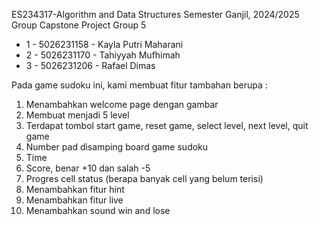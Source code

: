 ES234317-Algorithm and Data Structures
Semester Ganjil, 2024/2025
Group Capstone Project
Group 5
 * 1 - 5026231158 - Kayla Putri Maharani
 * 2 - 5026231170 - Tahiyyah Mufhimah
 * 3 - 5026231206 - Rafael Dimas

Pada game sudoku ini, kami membuat fitur tambahan berupa :
1. Menambahkan welcome page dengan gambar
2. Membuat menjadi 5 level
3. Terdapat tombol start game, reset game, select level, next level, quit game
4. Number pad disamping board game sudoku
5. Time
6. Score, benar +10 dan salah -5
7. Progres cell status (berapa banyak cell yang belum terisi)
8. Menambahkan fitur hint
9. Menambahkan fitur live
10. Menambahkan sound win and lose
